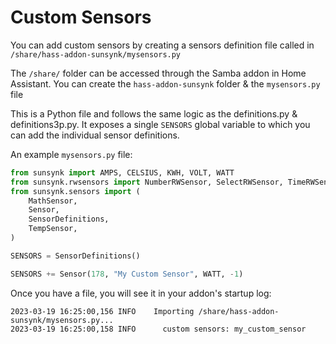 # Custom Sensors

You can add custom sensors by creating a sensors definition file called in `/share/hass-addon-sunsynk/mysensors.py`

The `/share/` folder can be accessed through the Samba addon in Home Assistant. You can create the `hass-addon-sunsynk` folder & the `mysensors.py` file

This is a Python file and follows the same logic as the definitions.py & definitions3p.py. It exposes a single `SENSORS` global variable to which you can add the individual sensor definitions.

An example `mysensors.py` file:

```python
from sunsynk import AMPS, CELSIUS, KWH, VOLT, WATT
from sunsynk.rwsensors import NumberRWSensor, SelectRWSensor, TimeRWSensor
from sunsynk.sensors import (
    MathSensor,
    Sensor,
    SensorDefinitions,
    TempSensor,
)

SENSORS = SensorDefinitions()

SENSORS += Sensor(178, "My Custom Sensor", WATT, -1)
```

Once you have a file, you will see it in your addon's startup log:

```
2023-03-19 16:25:00,156 INFO    Importing /share/hass-addon-sunsynk/mysensors.py...
2023-03-19 16:25:00,158 INFO      custom sensors: my_custom_sensor
```